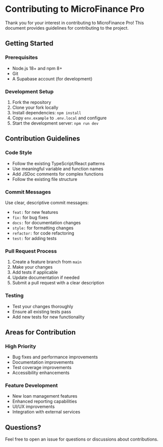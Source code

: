 # Contributing to MicroFinance Pro

Thank you for your interest in contributing to MicroFinance Pro! This document provides guidelines for contributing to the project.

## Getting Started

### Prerequisites
- Node.js 18+ and npm 8+
- Git
- A Supabase account (for development)

### Development Setup
1. Fork the repository
2. Clone your fork locally
3. Install dependencies: `npm install`
4. Copy `env.example` to `.env.local` and configure
5. Start the development server: `npm run dev`

## Contribution Guidelines

### Code Style
- Follow the existing TypeScript/React patterns
- Use meaningful variable and function names
- Add JSDoc comments for complex functions
- Follow the existing file structure

### Commit Messages
Use clear, descriptive commit messages:
- `feat:` for new features
- `fix:` for bug fixes
- `docs:` for documentation changes
- `style:` for formatting changes
- `refactor:` for code refactoring
- `test:` for adding tests

### Pull Request Process
1. Create a feature branch from `main`
2. Make your changes
3. Add tests if applicable
4. Update documentation if needed
5. Submit a pull request with a clear description

### Testing
- Test your changes thoroughly
- Ensure all existing tests pass
- Add new tests for new functionality

## Areas for Contribution

### High Priority
- Bug fixes and performance improvements
- Documentation improvements
- Test coverage improvements
- Accessibility enhancements

### Feature Development
- New loan management features
- Enhanced reporting capabilities
- UI/UX improvements
- Integration with external services

## Questions?

Feel free to open an issue for questions or discussions about contributions.

